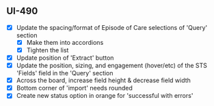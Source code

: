 ## UI-490

- [x] Update the spacing/format of Episode of Care selections of 'Query' section
  - [x] Make them into accordions
  - [x] Tighten the list
- [x] Update position of 'Extract' button
- [x] Update the position, sizing, and engagement (hover/etc) of the STS 'Fields' field in the 'Query' section
- [x] Across the board, increase field height & decrease field width
- [x] Bottom corner of 'import' needs rounded
- [x] Create new status option in orange for 'successful with errors'
